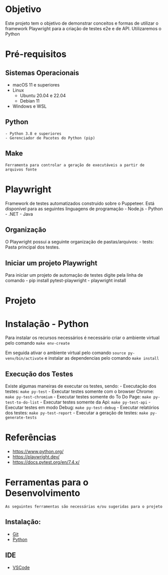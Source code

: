 # Objetivo
 
Este projeto tem o objetivo de demonstrar conceitos e formas de utilizar o framework Playwright para a criação de testes e2e e de API. Utilizaremos o Python

# Pré-requisitos

## Sistemas Operacionais

- macOS 11 e superiores
- Linux 
    - Ubuntu 20.04 e 22.04
    - Debian 11
- Windows e WSL

## Python
    - Python 3.8 e superiores
    - Gerenciador de Pacotes do Python (pip)

## Make
    Ferramenta para controlar a geração de executáveis a partir de arquivos fonte

# Playwright

Framework de testes automatizados construido sobre o Puppeteer. Está disponível para as seguintes linguagens de programação
    - Node.js
    - Python
    - .NET
    - Java

## Organização

O Playwright possui a seguinte organização de pastas/arquivos:
    - tests: Pasta principal dos testes. 

## Iniciar um projeto Playwright

Para iniciar um projeto de automação de testes digite pela linha de comando
    - pip install pytest-playwright
    - playwright install

# Projeto

# Instalação - Python

Para instalar os recursos necessários é necessário criar o ambiente virtual pelo comando `make env-create`

Em seguida ativar o ambiente virtual pelo comando `source py-venv/bin/activate` e instalar as dependencias pelo comando `make install`

## Execução dos Testes

Existe algumas maneiras de executar os testes, sendo:
    - Executação dos testes: `make py-test`
    - Executar testes somente com o browser Chrome: `make py-test-chromium`
    - Executar testes somente do To Do Page: `make py-test-to-do-list`
    - Executar testes somente da Api: `make py-test-api`
    - Executar testes em modo Debug: `make py-test-debug`
    - Executar relatórios dos testes: `make py-test-report`
    - Executar a geração de testes: `make py-generate-tests`

# Referências
- https://www.python.org/
- https://playwright.dev/
- https://docs.pytest.org/en/7.4.x/

# Ferramentas para o Desenvolvimento

    As seguintes ferramentas são necessárias e/ou sugeridas para o projeto

## Instalação:
- [Git](https://git-scm.com/downloads)
- [Python](https://www.python.org/)

## IDE
- [VSCode](https://code.visualstudio.com/download)